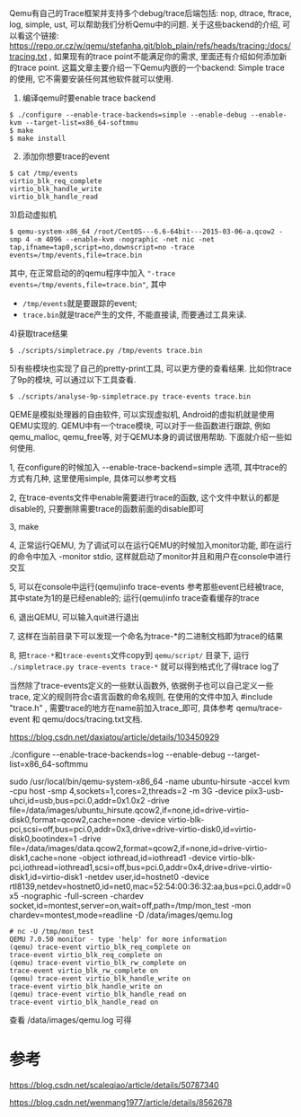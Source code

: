 
Qemu有自己的Trace框架并支持多个debug/trace后端包括: nop, dtrace, ftrace, log, simple, ust, 可以帮助我们分析Qemu中的问题. 关于这些backend的介绍, 可以看这个链接:  https://repo.or.cz/w/qemu/stefanha.git/blob_plain/refs/heads/tracing:/docs/tracing.txt , 如果现有的trace point不能满足你的需求, 里面还有介绍如何添加新的trace point. 这篇文章主要介绍一下Qemu内嵌的一个backend: Simple trace 的使用, 它不需要安装任何其他软件就可以使用. 

1) 编译qemu时要enable trace backend

```
$ ./configure --enable-trace-backends=simple --enable-debug --enable-kvm --target-list=x86_64-softmmu
$ make
$ make install
```

2) 添加你想要trace的event

```
$ cat /tmp/events
virtio_blk_req_complete
virtio_blk_handle_write
virtio_blk_handle_read
```

3)启动虚拟机

```
$ qemu-system-x86_64 /root/CentOS---6.6-64bit---2015-03-06-a.qcow2 -smp 4 -m 4096 --enable-kvm -nographic -net nic -net tap,ifname=tap0,script=no,downscript=no -trace events=/tmp/events,file=trace.bin
```

其中, 在正常启动的的qemu程序中加入 `"-trace events=/tmp/events,file=trace.bin"`, 其中

* `/tmp/events`就是要跟踪的event;
* `trace.bin`就是trace产生的文件, 不能直接读, 而要通过工具来读. 

4)获取trace结果

```
$ ./scripts/simpletrace.py /tmp/events trace.bin
```

5)有些模块也实现了自己的pretty-print工具, 可以更方便的查看结果. 比如你trace了9p的模块, 可以通过以下工具查看. 

```
$ ./scripts/analyse-9p-simpletrace.py trace-events trace.bin
```


QEME是模拟处理器的自由软件, 可以实现虚拟机, Android的虚拟机就是使用QEMU实现的. QEMU中有一个trace模块, 可以对于一些函数进行跟踪, 例如qemu_malloc,  qemu_free等, 对于QEMU本身的调试很用帮助. 下面就介绍一些如何使用. 

1, 在configure的时候加入 --enable-trace-backend=simple 选项, 其中trace的方式有几种, 这里使用simple, 具体可以参考文档

2, 在trace-events文件中enable需要进行trace的函数, 这个文件中默认的都是disable的, 只要删除需要trace的函数前面的disable即可

3, make

4, 正常运行QEMU, 为了调试可以在运行QEMU的时候加入monitor功能, 即在运行的命令中加入 -monitor stdio, 这样就启动了monitor并且和用户在console中进行交互

5, 可以在console中运行(qemu)info trace-events 参考那些event已经被trace, 其中state为1的是已经enable的;  运行(qemu)info trace查看缓存的trace

6, 退出QEMU, 可以输入quit进行退出

7, 这样在当前目录下可以发现一个命名为trace-*的二进制文档即为trace的结果

8, 把`trace-*`和`trace-events`文件copy到 `qemu/script/` 目录下, 运行 `./simpletrace.py trace-events trace-*` 就可以得到格式化了得trace log了

当然除了trace-events定义的一些默认函数外, 依据例子也可以自己定义一些trace, 定义的规则符合c语言函数的命名规则, 在使用的文件中加入 #include "trace.h" , 需要trace的地方在name前加入trace_即可, 具体参考 qemu/trace-event 和 qemu/docs/tracing.txt文档. 




https://blog.csdn.net/daxiatou/article/details/103450929

./configure --enable-trace-backends=log --enable-debug --target-list=x86_64-softmmu

sudo /usr/local/bin/qemu-system-x86_64 -name ubuntu-hirsute -accel kvm -cpu host -smp 4,sockets=1,cores=2,threads=2 -m 3G -device piix3-usb-uhci,id=usb,bus=pci.0,addr=0x1.0x2 -drive file=/data/images/ubuntu_hirsute.qcow2,if=none,id=drive-virtio-disk0,format=qcow2,cache=none -device virtio-blk-pci,scsi=off,bus=pci.0,addr=0x3,drive=drive-virtio-disk0,id=virtio-disk0,bootindex=1 -drive file=/data/images/data.qcow2,format=qcow2,if=none,id=drive-virtio-disk1,cache=none -object iothread,id=iothread1 -device virtio-blk-pci,iothread=iothread1,scsi=off,bus=pci.0,addr=0x4,drive=drive-virtio-disk1,id=virtio-disk1 -netdev user,id=hostnet0 -device rtl8139,netdev=hostnet0,id=net0,mac=52:54:00:36:32:aa,bus=pci.0,addr=0x5 -nographic -full-screen -chardev socket,id=montest,server=on,wait=off,path=/tmp/mon_test -mon chardev=montest,mode=readline -D /data/images/qemu.log

```
# nc -U /tmp/mon_test
QEMU 7.0.50 monitor - type 'help' for more information
(qemu) trace-event virtio_blk_req_complete on
trace-event virtio_blk_req_complete on
(qemu) trace-event virtio_blk_rw_complete on
trace-event virtio_blk_rw_complete on
(qemu) trace-event virtio_blk_handle_write on
trace-event virtio_blk_handle_write on
(qemu) trace-event virtio_blk_handle_read on
trace-event virtio_blk_handle_read on
```

查看 /data/images/qemu.log 可得


# 参考

https://blog.csdn.net/scaleqiao/article/details/50787340

https://blog.csdn.net/wenmang1977/article/details/8562678